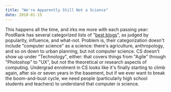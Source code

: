 ```yaml
---
title: "We're Apparently Still Not a Science"
date: 2010-01-15
---
```

This happens all the time, and irks me more with each passing year: PostRank has several categorized lists of "<a href="https://analytics.postrank.com/2009/badges/influence">best blogs</a>", as judged by popularity, influence, and what-not. Problem is, their categorization doesn't include "computer science" as a science: there's agriculture, anthropology, and so on down to urban planning, but not computer science. CS doesn't show up under "Technology", either: that covers things from "Agile" through "Photoshop" to "UX", but not the theoretical or research aspects of computing. Undergrad enrolment in CS looks like it's finally starting to climb again, after six or seven years in the basement, but if we ever want to break the boom-and-bust cycle, we need people (particularly high school students and teachers) to understand that computer <em>is</em> science.
